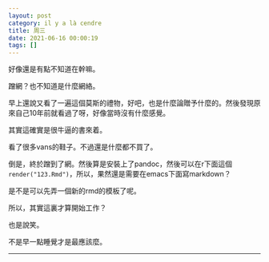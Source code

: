 ```yaml
---
layout: post
category: il y a là cendre
title: 周三
date: 2021-06-16 00:00:19
tags: []
---
```


好像還是有點不知道在幹嘛。

蹭網？也不知道是什麼網絡。

早上還說又看了一遍這個莫斯的禮物，好吧，也是什麼論贈予什麼的。然後發現原來自己10年前就看過了呀，好像當時沒有什麼感覺。

其實這確實是很牛逼的書來着。

看了很多vans的鞋子。不過還是什麼都不買了。

倒是，終於蹭到了網。然後算是安裝上了pandoc，然後可以在r下面這個`render("123.Rmd")`，所以，果然還是需要在emacs下面寫markdown？

是不是可以先弄一個新的rmd的模板了呢。

所以，其實這裏才算開始工作？

也是說笑。

不是早一點睡覺才是最應該麼。

------





